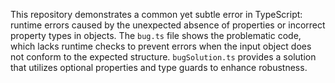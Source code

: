 This repository demonstrates a common yet subtle error in TypeScript: runtime errors caused by the unexpected absence of properties or incorrect property types in objects.  The `bug.ts` file shows the problematic code, which lacks runtime checks to prevent errors when the input object does not conform to the expected structure.  `bugSolution.ts` provides a solution that utilizes optional properties and type guards to enhance robustness.